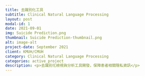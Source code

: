 ```yaml
---
title: 去識別化工具
subtitle: Clinical Natural Language Processing
layout: post
modal-id: 1
date: 2021-09-01
img: Suicide Prediction.png
thumbnail: Suicide Prediction-thumbnail.png
alt: image-alt
project-date: September 2021
client: KMUH/CMUH
category: Clinical Natural Language Processing
categories: active_project
description: <p>去識別化檢視與分析工具開發，保障患者相關隱私資訊</p>
---
```

